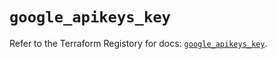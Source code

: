 # `google_apikeys_key`

Refer to the Terraform Registory for docs: [`google_apikeys_key`](https://registry.terraform.io/providers/hashicorp/google/4.66.0/docs/resources/apikeys_key).
